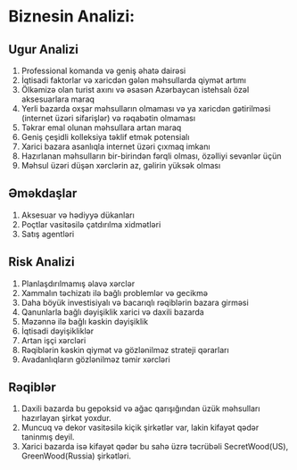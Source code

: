 # Biznesin Analizi:

## Ugur Analizi
1. Professional komanda və geniş əhatə dairəsi 
2. İqtisadi faktorlar və xaricdən gələn məhsullarda qiymət artımı 
3. Ölkəmizə olan turist axını və əsasən Azərbaycan istehsalı özəl aksesuarlara maraq 
4. Yerli bazarda oxşar məhsulların olmaması və ya xaricdən gətirilməsi (internet üzəri sifarişlər) və rəqabətin olmaması <br />
5. Təkrar emal olunan məhsullara artan maraq 
6. Geniş çeşidli kolleksiya təklif etmək potensialı 
7. Xarici bazara asanlıqla internet üzəri çıxmaq imkanı 
8. Hazırlanan məhsulların bir-birindən fərqli olması, özəlliyi sevənlər üçün 
9. Məhsul üzəri düşən xərclərin az, gəlirin yüksək olması

## Əməkdaşlar
1. Aksesuar və hədiyyə dükanları
2. Poçtlar vasitəsilə çatdırılma xidmətləri
3. Satış agentləri

## Risk Analizi
1. Planlaşdırılmamış əlavə xərclər
2. Xammalın təchizatı ilə bağlı problemlər və gecikmə
3. Daha böyük investisiyalı və bacarıqlı rəqiblərin bazara girməsi
4. Qanunlarla bağlı dəyişiklik xarici və daxili bazarda
5. Məzənnə ilə bağlı kəskin dəyişiklik
6. İqtisadi dəyişikliklər
7. Artan işçi xərcləri
8. Rəqiblərin kəskin qiymət və gözlənilməz strateji qərarları
9. Avadanlıqların gözlənilməz təmir xərcləri


## Rəqiblər

1. Daxili bazarda bu gepoksid və ağac qarışığından üzük məhsulları hazırlayan şirkət yoxdur.
2. Muncuq və dekor vasitəsilə kiçik şirkətlər var, lakin kifayət qədər taninmış deyil. 
3. Xarici bazarda isə kifayət qədər bu sahə üzrə təcrübəli SecretWood(US), GreenWood(Russia) şirkətləri.


